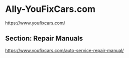 # Ally-YouFixCars.com
https://www.youfixcars.com/

## Section: Repair Manuals
https://www.youfixcars.com/auto-service-repair-manual/
